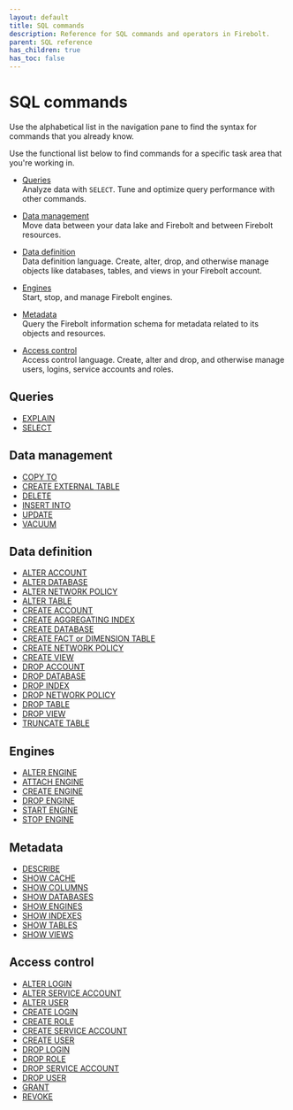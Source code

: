 ```yaml
---
layout: default
title: SQL commands
description: Reference for SQL commands and operators in Firebolt.
parent: SQL reference
has_children: true
has_toc: false
---
```


# SQL commands

Use the alphabetical list in the navigation pane to find the syntax for commands that you already know.

Use the functional list below to find commands for a specific task area that you're working in.

* [Queries](#queries-and-query-optimization)  
  Analyze data with `SELECT`. Tune and optimize query performance with other commands.

* [Data management](#data-ingest-and-movement)  
  Move data between your data lake and Firebolt and between Firebolt resources.

* [Data definition](#database-objects)  
  Data definition language. Create, alter, drop, and otherwise manage objects like databases, tables, and views in your Firebolt account.

* [Engines](#engines)  
  Start, stop, and manage Firebolt engines.

* [Metadata](#metadata)  
  Query the Firebolt information schema for metadata related to its objects and resources.

* [Access control](#access-control)   
  Access control language. Create, alter and drop, and otherwise manage users, logins, service accounts and roles. 
  
## Queries

* [EXPLAIN](./queries/explain.md)
* [SELECT](./queries/select.md)

## Data management

* [COPY TO](./data-management/copy-to.md)
* [CREATE EXTERNAL TABLE](./data-management/create-external-table.md)
* [DELETE](./data-management/delete.md)
* [INSERT INTO](./data-management/insert-into.md)
* [UPDATE](./data-management/update.md)
* [VACUUM](./data-management/vacuum.md)

## Data definition

* [ALTER ACCOUNT](./data-definition/alter-account.md)
* [ALTER DATABASE](./data-definition/alter-database.md)
* [ALTER NETWORK POLICY](./data-definition/alter-network-policy.md)
* [ALTER TABLE](./data-definition/alter-table.md)
* [CREATE ACCOUNT](./data-definition/create-account.md)
* [CREATE AGGREGATING INDEX](./data-definition/create-aggregating-index.md)
* [CREATE DATABASE](./data-definition/create-database.md)
* [CREATE FACT or DIMENSION TABLE](./data-definition/create-fact-dimension-table.md)
* [CREATE NETWORK POLICY](./data-definition/create-network-policy.md)
* [CREATE VIEW](./data-definition/create-view.md)
* [DROP ACCOUNT](./data-definition/drop-account.md)
* [DROP DATABASE](./data-definition/drop-database.md)
* [DROP INDEX](./data-definition/drop-index.md)
* [DROP NETWORK POLICY](./data-definition/drop-network-policy.md)
* [DROP TABLE](./data-definition/drop-table.md)
* [DROP VIEW](./data-definition/drop-view.md)
* [TRUNCATE TABLE](./data-definition/truncate-table.md)

## Engines

* [ALTER ENGINE](./engines/alter-engine.md)
* [ATTACH ENGINE](./engines/attach-engine.md)
* [CREATE ENGINE](./engines/create-engine.md)
* [DROP ENGINE](./engines/drop-engine.md)
* [START ENGINE](./engines/start-engine.md)
* [STOP ENGINE](./engines/stop-engine.md)

## Metadata

* [DESCRIBE](./metadata/describe.md)
* [SHOW CACHE](./metadata/show-cache.md)
* [SHOW COLUMNS](./metadata/show-columns.md)
* [SHOW DATABASES](./metadata/show-databases.md)
* [SHOW ENGINES](./metadata/show-engines.md)
* [SHOW INDEXES](./metadata/show-indexes.md)
* [SHOW TABLES](./metadata/show-tables.md)
* [SHOW VIEWS](./metadata/show-views.md)

## Access control

* [ALTER LOGIN](./access-control/alter-login.md)
* [ALTER SERVICE ACCOUNT](./access-control/alter-service-account.md)
* [ALTER USER](./access-control/alter-user.md)
* [CREATE LOGIN](./access-control/create-login.md)
* [CREATE ROLE](./access-control/create-role.md)
* [CREATE SERVICE ACCOUNT](./access-control/create-service-account.md)
* [CREATE USER](./access-control/create-user.md)
* [DROP LOGIN](./access-control/drop-login.md)
* [DROP ROLE](./access-control/drop-role.md)
* [DROP SERVICE ACCOUNT](./access-control/drop-service-account.md)
* [DROP USER](./access-control/drop-user.md)
* [GRANT](./access-control/grant.md)
* [REVOKE](./access-control/revoke.md)